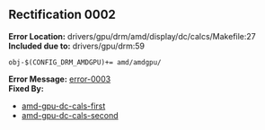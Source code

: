## Rectification 0002 ##
**Error Location:** drivers/gpu/drm/amd/display/dc/calcs/Makefile:27  
**Included due to:** drivers/gpu/drm:59  
```
obj-$(CONFIG_DRM_AMDGPU)+= amd/amdgpu/
```
**Error Message:** [error-0003](../error-files/error0003.txt)   
**Fixed By:** 
- [amd-gpu-dc-cals-first](https://git.kernel.org/pub/scm/linux/kernel/git/next/linux-next.git/patch/?id=37172013fa2e527735ec9eda51a11cfea3af0ff1)
- [amd-gpu-dc-cals-second](https://git.kernel.org/pub/scm/linux/kernel/git/next/linux-next.git/patch/?id=cc32ad8f559c36ca2433d282aff690a6842a3a27)  
